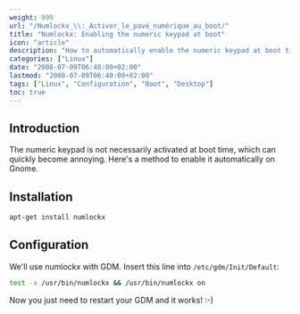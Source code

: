 ```yaml
---
weight: 999
url: "/Numlockx_\\:_Activer_le_pavé_numérique_au_boot/"
title: "Numlockx: Enabling the numeric keypad at boot"
icon: "article"
description: "How to automatically enable the numeric keypad at boot time using numlockx on Linux systems."
categories: ["Linux"]
date: "2008-07-09T06:40:00+02:00"
lastmod: "2008-07-09T06:40:00+02:00"
tags: ["Linux", "Configuration", "Boot", "Desktop"]
toc: true
---
```


## Introduction

The numeric keypad is not necessarily activated at boot time, which can quickly become annoying. Here's a method to enable it automatically on Gnome.

## Installation

```bash
apt-get install numlockx
```

## Configuration

We'll use numlockx with GDM. Insert this line into `/etc/gdm/Init/Default`:

```bash
test -x /usr/bin/numlockx && /usr/bin/numlockx on
```

Now you just need to restart your GDM and it works! :-)
